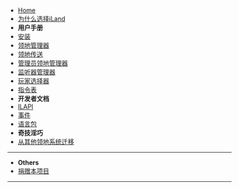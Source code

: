* [Home](/README.md)
* [为什么选择iLand](/why_chose_iland.md)
* **用户手册**
* [安装](/user/install.md)
* [领地管理器](/user/lmgr.md)
* [领地传送](/user/landtp.md)
* [管理员领地管理器](/user/oplmgr.md)
* [监听器管理器](/user/listenerMgr.md)
* [玩家选择器](/user/playerselector.md)
* [指令表](/user/commands.md)
* **开发者文档**
* [ILAPI](/development/ilapi.md)
* [事件](/development/event.md)
* [语言包](/development/i18n.md)
* **奇技淫巧**
* [从其他领地系统迁移](/tools/transfrom.md)
---
* **Others**
* [捐赠本项目](/CONTRIBUTE.md)
---
